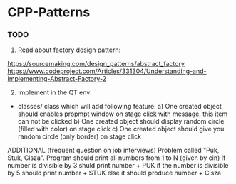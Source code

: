 # CPP-Patterns

### TODO
1. Read about factory design pattern:

https://sourcemaking.com/design_patterns/abstract_factory
https://www.codeproject.com/Articles/331304/Understanding-and-Implementing-Abstract-Factory-2

2. Implement in the QT env:
  * classes/ class which will add following feature:
    a) One created object should enables propmpt window on stage click with message, this item can not be clicked
    b) One created object should display random circle (filled with color) on stage click
    c) One created object should give you random circle (only border) on stage click
    

ADDITIONAL (frequent question on job interviews)
Problem called "Puk, Stuk, Cisza".
Program should print all numbers from 1 to N (given by cin)
If number is divisible by 3 shuld print number +  PUK
if the number is divisible by 5 should print number +  STUK
else it should produce number + Cisza
